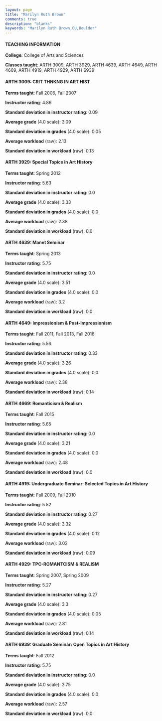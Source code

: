 ```yaml
---
layout: page
title: "Marilyn Ruth Brown" 
comments: true
description: "blanks"
keywords: "Marilyn Ruth Brown,CU,Boulder"
---
```

<head>
<script src="https://ajax.googleapis.com/ajax/libs/jquery/2.1.3/jquery.min.js"></script>
<script src="https://dl.dropboxusercontent.com/s/pc42nxpaw1ea4o9/highcharts.js?dl=0"></script>
<!-- <script src="../assets/js/highcharts.js"></script> -->
<style type="text/css">@font-face {
	font-family: "Bebas Neue";
	src: url(https://www.filehosting.org/file/details/544349/BebasNeue Regular.otf) format("opentype");
	}
	h1.Bebas { 
		font-family: "Bebas Neue", Verdana, Tahoma;
	}
</style>
</head>
	   
#### TEACHING INFORMATION

**College**: College of Arts and Sciences

**Classes taught**: ARTH 3009, ARTH 3929, ARTH 4639, ARTH 4649, ARTH 4669, ARTH 4919, ARTH 4929, ARTH 6939

#### ARTH 3009: CRIT THNKNG IN ART HIST

**Terms taught**: Fall 2006, Fall 2007

**Instructor rating**: 4.86

**Standard deviation in instructor rating**: 0.09

**Average grade** (4.0 scale): 3.09

**Standard deviation in grades** (4.0 scale): 0.05

**Average workload** (raw): 2.13

**Standard deviation in workload** (raw): 0.13

#### ARTH 3929: Special Topics in Art History

**Terms taught**: Spring 2012

**Instructor rating**: 5.63

**Standard deviation in instructor rating**: 0.0

**Average grade** (4.0 scale): 3.33

**Standard deviation in grades** (4.0 scale): 0.0

**Average workload** (raw): 2.38

**Standard deviation in workload** (raw): 0.0

#### ARTH 4639: Manet Seminar

**Terms taught**: Spring 2013

**Instructor rating**: 5.75

**Standard deviation in instructor rating**: 0.0

**Average grade** (4.0 scale): 3.51

**Standard deviation in grades** (4.0 scale): 0.0

**Average workload** (raw): 3.2

**Standard deviation in workload** (raw): 0.0

#### ARTH 4649: Impressionism & Post-Impressionism

**Terms taught**: Fall 2011, Fall 2013, Fall 2016

**Instructor rating**: 5.56

**Standard deviation in instructor rating**: 0.33

**Average grade** (4.0 scale): 3.26

**Standard deviation in grades** (4.0 scale): 0.0

**Average workload** (raw): 2.38

**Standard deviation in workload** (raw): 0.14

#### ARTH 4669: Romanticism & Realism

**Terms taught**: Fall 2015

**Instructor rating**: 5.65

**Standard deviation in instructor rating**: 0.0

**Average grade** (4.0 scale): 3.21

**Standard deviation in grades** (4.0 scale): 0.0

**Average workload** (raw): 2.48

**Standard deviation in workload** (raw): 0.0

#### ARTH 4919: Undergraduate Seminar: Selected Topics in Art History

**Terms taught**: Fall 2009, Fall 2010

**Instructor rating**: 5.52

**Standard deviation in instructor rating**: 0.27

**Average grade** (4.0 scale): 3.32

**Standard deviation in grades** (4.0 scale): 0.12

**Average workload** (raw): 3.02

**Standard deviation in workload** (raw): 0.09

#### ARTH 4929: TPC-ROMANTCISM & REALISM

**Terms taught**: Spring 2007, Spring 2009

**Instructor rating**: 5.27

**Standard deviation in instructor rating**: 0.27

**Average grade** (4.0 scale): 3.3

**Standard deviation in grades** (4.0 scale): 0.05

**Average workload** (raw): 2.81

**Standard deviation in workload** (raw): 0.14

#### ARTH 6939: Graduate Seminar: Open Topics in Art History

**Terms taught**: Fall 2012

**Instructor rating**: 5.75

**Standard deviation in instructor rating**: 0.0

**Average grade** (4.0 scale): 3.75

**Standard deviation in grades** (4.0 scale): 0.0

**Average workload** (raw): 2.57

**Standard deviation in workload** (raw): 0.0

